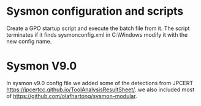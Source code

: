 # Sysmon configuration and scripts
Create a GPO startup script and execute the batch file from it. The script terminates if it finds sysmonconfig.xml in C:\Windows modify it with the new config name.
# Sysmon V9.0
In sysmon v9.0 config file we added some of the detections from JPCERT https://jpcertcc.github.io/ToolAnalysisResultSheet/. we also included most of https://github.com/olafhartong/sysmon-modular. 
